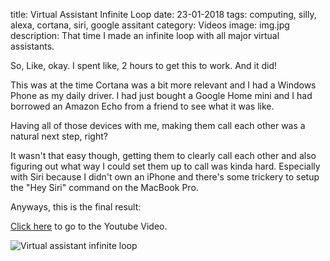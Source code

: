 title: Virtual Assistant Infinite Loop
date: 23-01-2018
tags: computing, silly, alexa, cortana, siri, google assitant
category: Videos
image: img.jpg
description: That time I made an infinite loop with all major virtual assistants.

So, Like, okay. I spent like, 2 hours to get this to work. And it did!

This was at the time Cortana was a bit more relevant and I had a Windows Phone as my daily driver. I had just bought a Google Home mini and I had borrowed an Amazon Echo from a friend to see what it was like.

Having all of those devices with me, making them call each other was a natural next step, right?

It wasn't that easy though, getting them to clearly call each other and also figuring out what way I could set them up to call was kinda hard. Especially with Siri because I didn't own an iPhone and there's some trickery to setup the "Hey Siri" command on the MacBook Pro.

Anyways, this is the final result:

[Click here](https://www.youtube.com/watch?v=s_rZwGTACEE) to go to the Youtube Video.

![Virtual assistant infinite loop](https://www.youtube.com/watch?v=s_rZwGTACEE)
